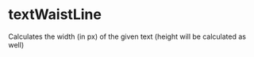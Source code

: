 textWaistLine
=============

Calculates the width (in px) of the given text (height will be calculated as well)